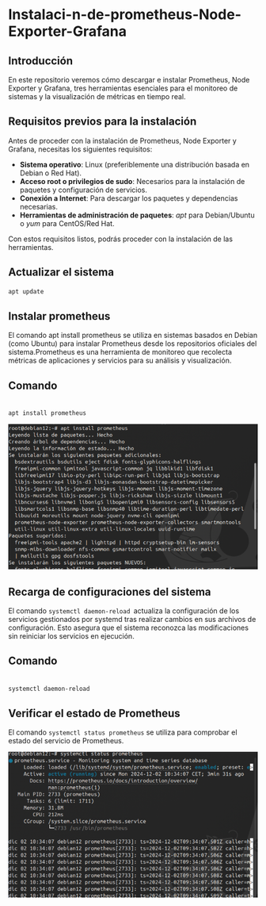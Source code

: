 # Instalaci-n-de-prometheus-Node-Exporter-Grafana

## Introducción 

En este repositorio veremos cómo descargar e instalar Prometheus, Node Exporter y Grafana, tres herramientas esenciales para el monitoreo de sistemas y la visualización de métricas en tiempo real.

## Requisitos previos para la instalación

Antes de proceder con la instalación de Prometheus, Node Exporter y Grafana, necesitas los siguientes requisitos:

- **Sistema operativo**: Linux (preferiblemente una distribución basada en Debian o Red Hat).
- **Acceso root o privilegios de sudo**: Necesarios para la instalación de paquetes y configuración de servicios.
- **Conexión a Internet**: Para descargar los paquetes y dependencias necesarias.
- **Herramientas de administración de paquetes**: *apt* para Debian/Ubuntu o *yum* para CentOS/Red Hat.

Con estos requisitos listos, podrás proceder con la instalación de las herramientas.

## Actualizar el sistema 

```bash
apt update
```
## Instalar prometheus 
El comando apt install prometheus se utiliza en sistemas basados en Debian (como Ubuntu) para instalar Prometheus desde los repositorios oficiales del sistema.Prometheus es una herramienta de monitoreo que recolecta métricas de aplicaciones y servicios para su análisis y visualización.

## Comando 

 ```bash

 apt install prometheus

 ```
![img](/img/P1.png)

## Recarga de configuraciones del sistema
El comando `systemctl daemon-reload `actualiza la configuración de los servicios gestionados por systemd tras realizar cambios en sus archivos de configuración. Esto asegura que el sistema reconozca las modificaciones sin reiniciar los servicios en ejecución.

## Comando 
```bash 

systemctl daemon-reload

```

## Verificar el estado de Prometheus
El comando `systemctl status prometheus` se utiliza para comprobar el estado del servicio de Prometheus.

![img](/img/P2.png)
